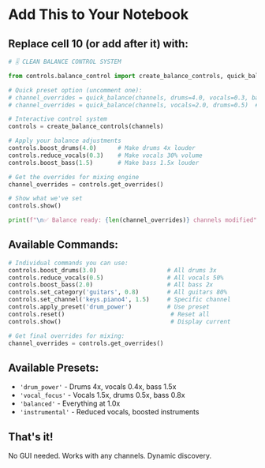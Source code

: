 # Add This to Your Notebook

## Replace cell 10 (or add after it) with:

```python
# 🎚️ CLEAN BALANCE CONTROL SYSTEM

from controls.balance_control import create_balance_controls, quick_balance

# Quick preset option (uncomment one):
# channel_overrides = quick_balance(channels, drums=4.0, vocals=0.3, bass=1.5)  # Drum power
# channel_overrides = quick_balance(channels, vocals=2.0, drums=0.5)  # Vocal focus

# Interactive control system
controls = create_balance_controls(channels)

# Apply your balance adjustments
controls.boost_drums(4.0)      # Make drums 4x louder
controls.reduce_vocals(0.3)    # Make vocals 30% volume  
controls.boost_bass(1.5)       # Make bass 1.5x louder

# Get the overrides for mixing engine
channel_overrides = controls.get_overrides()

# Show what we've set
controls.show()

print(f"\n✅ Balance ready: {len(channel_overrides)} channels modified")
```

## Available Commands:

```python
# Individual commands you can use:
controls.boost_drums(3.0)                    # All drums 3x
controls.reduce_vocals(0.5)                  # All vocals 50%
controls.boost_bass(2.0)                     # All bass 2x
controls.set_category('guitars', 0.8)        # All guitars 80%
controls.set_channel('keys.piano4', 1.5)     # Specific channel
controls.apply_preset('drum_power')          # Use preset
controls.reset()                              # Reset all
controls.show()                               # Display current

# Get final overrides for mixing:
channel_overrides = controls.get_overrides()
```

## Available Presets:

- `'drum_power'` - Drums 4x, vocals 0.4x, bass 1.5x
- `'vocal_focus'` - Vocals 1.5x, drums 0.5x, bass 0.8x  
- `'balanced'` - Everything at 1.0x
- `'instrumental'` - Reduced vocals, boosted instruments

## That's it! 

No GUI needed. Works with any channels. Dynamic discovery.